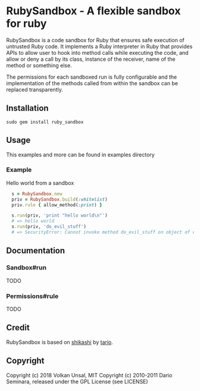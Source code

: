 # RubySandbox - A flexible sandbox for ruby

RubySandbox is a code sandbox for Ruby that ensures safe execution of untrusted Ruby code. It implements a Ruby interpreter in Ruby that provides APIs to allow user to hook into method calls while executing the code, and allow or deny a call by its class, instance of the receiver, name of the method or something else.

The permissions for each sandboxed run is fully configurable and the implementation of the methods called from within the sandbox can be replaced transparently.

## Installation

```
sudo gem install ruby_sandbox
```

## Usage

This examples and more can be found in examples directory

### Example

Hello world from a sandbox

```ruby
  s = RubySandbox.new
  priv = RubySandbox.build(:whitelist)
  priv.rule { allow_method(:print) }

  s.run(priv, 'print "hello world\n"')
  # => hello world
  s.run(priv, 'do_evil_stuff')
  # => SecurityError: Cannot invoke method do_evil_stuff on object of class Object
```

## Documentation

### Sandbox#run

TODO

### Permissions#rule

TODO

## Credit

RubySandbox is based on [shikashi](http://.github.com/tario) by [tario](http://.github.com/tario).

## Copyright

Copyright (c) 2018 Volkan Unsal, MIT
Copyright (c) 2010-2011 Dario Seminara, released under the GPL License (see LICENSE)

